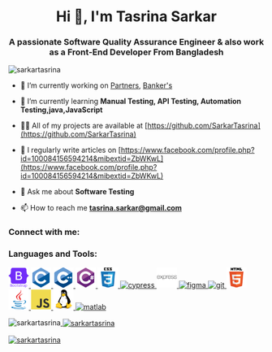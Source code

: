 <h1 align="center">Hi 👋, I'm Tasrina Sarkar</h1>
<h3 align="center">A passionate Software Quality Assurance Engineer & also work as a Front-End Developer From Bangladesh</h3>

<p align="left"> <img src="https://komarev.com/ghpvc/?username=sarkartasrina&label=Profile%20views&color=0e75b6&style=flat" alt="sarkartasrina" /> </p>

- 🔭 I’m currently working on [Partners](partners.com.bd), [Banker's](https://bwab.org.bd/)

- 🌱 I’m currently learning **Manual Testing, API Testing, Automation Testing,java,JavaScript**

- 👨‍💻 All of my projects are available at [https://github.com/SarkarTasrina](https://github.com/SarkarTasrina)

- 📝 I regularly write articles on [https://www.facebook.com/profile.php?id=100084156594214&mibextid=ZbWKwL](https://www.facebook.com/profile.php?id=100084156594214&mibextid=ZbWKwL)

- 💬 Ask me about **Software Testing**

- 📫 How to reach me **tasrina.sarkar@gmail.com**

<h3 align="left">Connect with me:</h3>
<p align="left">
</p>

<h3 align="left">Languages and Tools:</h3>
<p align="left"> <a href="https://getbootstrap.com" target="_blank" rel="noreferrer"> <img src="https://raw.githubusercontent.com/devicons/devicon/master/icons/bootstrap/bootstrap-plain-wordmark.svg" alt="bootstrap" width="40" height="40"/> </a> <a href="https://www.cprogramming.com/" target="_blank" rel="noreferrer"> <img src="https://raw.githubusercontent.com/devicons/devicon/master/icons/c/c-original.svg" alt="c" width="40" height="40"/> </a> <a href="https://www.w3schools.com/cpp/" target="_blank" rel="noreferrer"> <img src="https://raw.githubusercontent.com/devicons/devicon/master/icons/cplusplus/cplusplus-original.svg" alt="cplusplus" width="40" height="40"/> </a> <a href="https://www.w3schools.com/cs/" target="_blank" rel="noreferrer"> <img src="https://raw.githubusercontent.com/devicons/devicon/master/icons/csharp/csharp-original.svg" alt="csharp" width="40" height="40"/> </a> <a href="https://www.w3schools.com/css/" target="_blank" rel="noreferrer"> <img src="https://raw.githubusercontent.com/devicons/devicon/master/icons/css3/css3-original-wordmark.svg" alt="css3" width="40" height="40"/> </a> <a href="https://www.cypress.io" target="_blank" rel="noreferrer"> <img src="https://raw.githubusercontent.com/simple-icons/simple-icons/6e46ec1fc23b60c8fd0d2f2ff46db82e16dbd75f/icons/cypress.svg" alt="cypress" width="40" height="40"/> </a> <a href="https://expressjs.com" target="_blank" rel="noreferrer"> <img src="https://raw.githubusercontent.com/devicons/devicon/master/icons/express/express-original-wordmark.svg" alt="express" width="40" height="40"/> </a> <a href="https://www.figma.com/" target="_blank" rel="noreferrer"> <img src="https://www.vectorlogo.zone/logos/figma/figma-icon.svg" alt="figma" width="40" height="40"/> </a> <a href="https://git-scm.com/" target="_blank" rel="noreferrer"> <img src="https://www.vectorlogo.zone/logos/git-scm/git-scm-icon.svg" alt="git" width="40" height="40"/> </a> <a href="https://www.w3.org/html/" target="_blank" rel="noreferrer"> <img src="https://raw.githubusercontent.com/devicons/devicon/master/icons/html5/html5-original-wordmark.svg" alt="html5" width="40" height="40"/> </a> <a href="https://www.java.com" target="_blank" rel="noreferrer"> <img src="https://raw.githubusercontent.com/devicons/devicon/master/icons/java/java-original.svg" alt="java" width="40" height="40"/> </a> <a href="https://developer.mozilla.org/en-US/docs/Web/JavaScript" target="_blank" rel="noreferrer"> <img src="https://raw.githubusercontent.com/devicons/devicon/master/icons/javascript/javascript-original.svg" alt="javascript" width="40" height="40"/> </a> <a href="https://www.linux.org/" target="_blank" rel="noreferrer"> <img src="https://raw.githubusercontent.com/devicons/devicon/master/icons/linux/linux-original.svg" alt="linux" width="40" height="40"/> </a> <a href="https://www.mathworks.com/" target="_blank" rel="noreferrer"> <img src="https://upload.wikimedia.org/wikipedia/commons/2/21/Matlab_Logo.png" alt="matlab" width="40" height="40"/> 
<p><img align="left" src="https://github-readme-stats.vercel.app/api/top-langs?username=sarkartasrina&show_icons=true&locale=en&layout=compact" alt="sarkartasrina" /></p>

<p>&nbsp;<img align="center" src="https://github-readme-stats.vercel.app/api?username=sarkartasrina&show_icons=true&locale=en" alt="sarkartasrina" /></p>

<p><img align="center" src="https://github-readme-streak-stats.herokuapp.com/?user=sarkartasrina&" alt="sarkartasrina" /></p>
